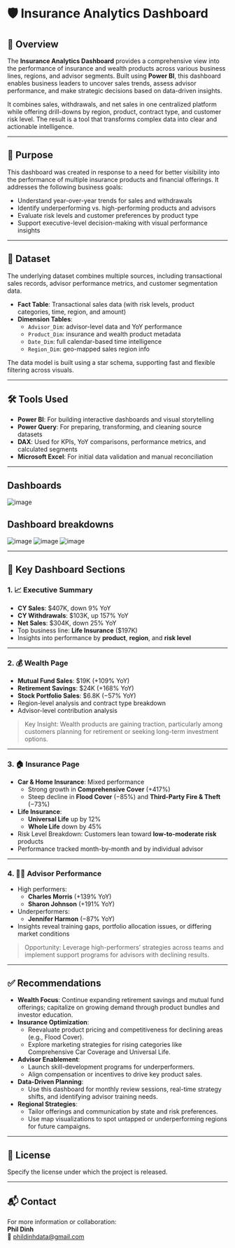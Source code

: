 # 🛡️ Insurance Analytics Dashboard  

## 📌 Overview  
The **Insurance Analytics Dashboard** provides a comprehensive view into the performance of insurance and wealth products across various business lines, regions, and advisor segments. Built using **Power BI**, this dashboard enables business leaders to uncover sales trends, assess advisor performance, and make strategic decisions based on data-driven insights.

It combines sales, withdrawals, and net sales in one centralized platform while offering drill-downs by region, product, contract type, and customer risk level. The result is a tool that transforms complex data into clear and actionable intelligence.

---

## 🎯 Purpose  
This dashboard was created in response to a need for better visibility into the performance of multiple insurance products and financial offerings. It addresses the following business goals:

- Understand year-over-year trends for sales and withdrawals  
- Identify underperforming vs. high-performing products and advisors  
- Evaluate risk levels and customer preferences by product type  
- Support executive-level decision-making with visual performance insights

---

## 🧩 Dataset  
The underlying dataset combines multiple sources, including transactional sales records, advisor performance metrics, and customer segmentation data.

- **Fact Table**: Transactional sales data (with risk levels, product categories, time, region, and amount)  
- **Dimension Tables**:  
  - `Advisor_Dim`: advisor-level data and YoY performance  
  - `Product_Dim`: insurance and wealth product metadata  
  - `Date_Dim`: full calendar-based time intelligence  
  - `Region_Dim`: geo-mapped sales region info  

The data model is built using a star schema, supporting fast and flexible filtering across visuals.

---

## 🛠️ Tools Used  
- **Power BI**: For building interactive dashboards and visual storytelling  
- **Power Query**: For preparing, transforming, and cleaning source datasets  
- **DAX**: Used for KPIs, YoY comparisons, performance metrics, and calculated segments  
- **Microsoft Excel**: For initial data validation and manual reconciliation  

---

## Dashboards
![image](https://github.com/user-attachments/assets/a092bef7-e0b0-4e7f-b86c-3b163af8a4c1)


## Dashboard breakdowns
![image](https://github.com/user-attachments/assets/71e3b1ae-cb46-44e2-862b-b8aae1c3702a)
![image](https://github.com/user-attachments/assets/b57f0e8d-117d-4667-89c4-108616976618)
![image](https://github.com/user-attachments/assets/3b4f4e04-c830-47ba-87f4-521b332eba93)

---

## 📌 Key Dashboard Sections  

### 1. **📈 Executive Summary**  
- **CY Sales**: $407K, down 9% YoY  
- **CY Withdrawals**: $103K, up 157% YoY  
- **Net Sales**: $304K, down 25% YoY  
- Top business line: **Life Insurance** ($197K)  
- Insights into performance by **product**, **region**, and **risk level**  

---

### 2. **💰 Wealth Page**  
- **Mutual Fund Sales**: $19K (+109% YoY)  
- **Retirement Savings**: $24K (+168% YoY)  
- **Stock Portfolio Sales**: $6.8K (−57% YoY)  
- Region-level analysis and contract type breakdown  
- Advisor-level contribution analysis  

> Key Insight: Wealth products are gaining traction, particularly among customers planning for retirement or seeking long-term investment options.

---

### 3. **🏠 Insurance Page**  
- **Car & Home Insurance**: Mixed performance  
  - Strong growth in **Comprehensive Cover** (+417%)  
  - Steep decline in **Flood Cover** (−85%) and **Third-Party Fire & Theft** (−73%)  
- **Life Insurance**:  
  - **Universal Life** up by 12%  
  - **Whole Life** down by 45%  
- Risk Level Breakdown: Customers lean toward **low-to-moderate risk** products  
- Performance tracked month-by-month and by individual advisor  

---

### 4. **🧑‍💼 Advisor Performance**  
- High performers:  
  - **Charles Morris** (+139% YoY)  
  - **Sharon Johnson** (+191% YoY)  
- Underperformers:  
  - **Jennifer Harmon** (−87% YoY)  
- Insights reveal training gaps, portfolio allocation issues, or differing market conditions

> Opportunity: Leverage high-performers’ strategies across teams and implement support programs for advisors with declining results.

---

## ✅ Recommendations  

- **Wealth Focus**: Continue expanding retirement savings and mutual fund offerings; capitalize on growing demand through product bundles and investor education.  
- **Insurance Optimization**:  
  - Reevaluate product pricing and competitiveness for declining areas (e.g., Flood Cover).  
  - Explore marketing strategies for rising categories like Comprehensive Car Coverage and Universal Life.  
- **Advisor Enablement**:  
  - Launch skill-development programs for underperformers.  
  - Align compensation or incentives to drive key product sales.  
- **Data-Driven Planning**:  
  - Use this dashboard for monthly review sessions, real-time strategy shifts, and identifying advisor training needs.  
- **Regional Strategies**:  
  - Tailor offerings and communication by state and risk preferences.  
  - Use map visualizations to spot untapped or underperforming regions for future campaigns.

---

## 📄 License  
Specify the license under which the project is released.

---

## 📬 Contact  
For more information or collaboration:  
**Phil Dinh**  
📧 [phildinhdata@gmail.com](mailto:phildinhdata@gmail.com)


